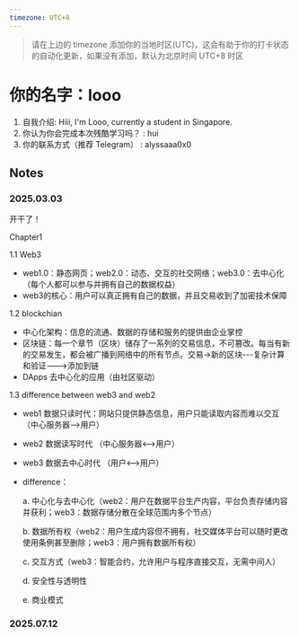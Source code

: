 ```yaml
---
timezone: UTC+8
---
```


> 请在上边的 timezone 添加你的当地时区(UTC)，这会有助于你的打卡状态的自动化更新，如果没有添加，默认为北京时间 UTC+8 时区


# 你的名字：looo

1. 自我介绍: Hiii, I'm Looo, currently a student in Singapore. 
2. 你认为你会完成本次残酷学习吗？ : hui
3. 你的联系方式（推荐 Telegram） : alyssaaa0x0

## Notes

<!-- Content_START -->

### 2025.03.03

开干了！

Chapter1

1.1 Web3
- web1.0：静态网页；web2.0：动态、交互的社交网络；web3.0：去中心化（每个人都可以参与并拥有自己的数据权益）
- web3的核心：用户可以真正拥有自己的数据，并且交易收到了加密技术保障
  
1.2 blockchian
- 中心化架构：信息的流通、数据的存储和服务的提供由企业掌控
- 区块链：每一个章节（区块）储存了一系列的交易信息，不可篡改。每当有新的交易发生，都会被广播到网络中的所有节点。交易->新的区块---复杂计算和验证--->添加到链
- DApps 去中心化的应用（由社区驱动）

1.3 difference between web3 and web2
- web1 数据只读时代：网站只提供静态信息，用户只能读取内容而难以交互 （中心服务器-->用户）
- web2 数据读写时代  （中心服务器<-->用户）
- web3 数据去中心时代   （用户<-->用户）
- difference：
  
  a. 中心化与去中心化（web2：用户在数据平台生产内容，平台负责存储内容并获利；web3：数据存储分散在全球范围内多个节点）

  b. 数据所有权（web2：用户生成内容但不拥有，社交媒体平台可以随时更改使用条例甚至删除；web3：用户拥有数据所有权）

  c. 交互方式（web3：智能合约，允许用户与程序直接交互，无需中间人）

  d. 安全性与透明性

  e. 商业模式
### 2025.07.12

<!-- Content_END -->
